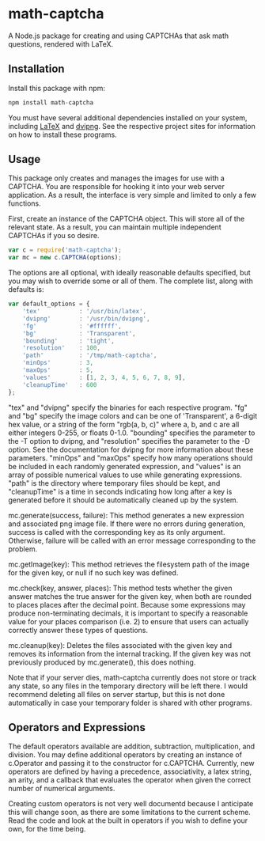 math-captcha
============

A Node.js package for creating and using CAPTCHAs that ask math questions, rendered with LaTeX.

## Installation

Install this package with npm:

```javascript
npm install math-captcha
```

You must have several additional dependencies installed on your system, including [LaTeX](http://www.latex-project.org/) and [dvipng](http://www.nongnu.org/dvipng/). See the respective project sites for information on how to install these programs.

## Usage

This package only creates and manages the images for use with a CAPTCHA. You are responsible for hooking it into your web server application. As a result, the interface is very simple and limited to only a few functions.

First, create an instance of the CAPTCHA object. This will store all of the relevant state. As a result, you can maintain multiple independent CAPTCHAs if you so desire.

```javascript
var c = require('math-captcha');
var mc = new c.CAPTCHA(options);
```

The options are all optional, with ideally reasonable defaults specified, but you may wish to override some or all of them. The complete list, along with defaults is:

```javascript
var default_options = {
	'tex'			: '/usr/bin/latex',
	'dvipng'		: '/usr/bin/dvipng',
	'fg'			: '#ffffff',
	'bg'			: 'Transparent',
	'bounding'		: 'tight',
	'resolution'	: 100,
	'path'			: '/tmp/math-captcha',
	'minOps'		: 3,
	'maxOps'		: 5,
	'values'		: [1, 2, 3, 4, 5, 6, 7, 8, 9],
	'cleanupTime'	: 600
};
```

"tex" and "dvipng" specify the binaries for each respective program. "fg" and "bg" specify the image colors and can be one of 'Transparent', a 6-digit hex value, or a string of the form "rgb(a, b, c)" where a, b, and c are all either integers 0-255, or floats 0-1.0. "bounding" specifies the parameter to the -T option to dvipng, and "resolution" specifies the parameter to the -D option. See the documentation for dvipng for more information about these parameters. "minOps" and "maxOps" specify how many operations should be included in each randomly generated expression, and "values" is an array of possible numerical values to use while generating expressions. "path" is the directory where temporary files should be kept, and "cleanupTime" is a time in seconds indicating how long after a key is generated before it should be automatically cleaned up by the system.

mc.generate(success, failure): This method generates a new expression and associated png image file. If there were no errors during generation, success is called with the corresponding key as its only argument. Otherwise, failure will be called with an error message corresponding to the problem.

mc.getImage(key): This method retrieves the filesystem path of the image for the given key, or null if no such key was defined.

mc.check(key, answer, places): This method tests whether the given answer matches the true answer for the given key, when both are rounded to places places after the decimal point. Because some expressions may produce non-terminating decimals, it is important to specify a reasonable value for your places comparison (i.e. 2) to ensure that users can actually correctly answer these types of questions.

mc.cleanup(key): Deletes the files associated with the given key and removes its information from the internal tracking. If the given key was not previously produced by mc.generate(), this does nothing.

Note that if your server dies, math-captcha currently does not store or track any state, so any files in the temporary directory will be left there. I would recommend deleting all files on server startup, but this is not done automatically in case your temporary folder is shared with other programs.

## Operators and Expressions

The default operators available are addition, subtraction, multiplication, and division. You may define additional operators by creating an instance of c.Operator and passing it to the constructor for c.CAPTCHA. Currently, new operators are defined by having a precedence, associativity, a latex string, an arity, and a callback that evaluates the operator when given the correct number of numerical arguments.

Creating custom operators is not very well documentd because I anticipate this will change soon, as there are some limitations to the current scheme. Read the code and look at the built in operators if you wish to define your own, for the time being.

